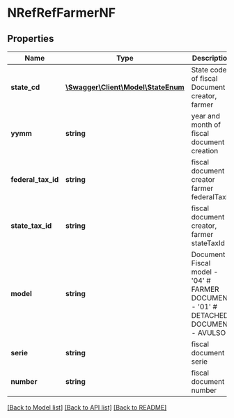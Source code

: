 # NRefRefFarmerNF

## Properties
Name | Type | Description | Notes
------------ | ------------- | ------------- | -------------
**state_cd** | [**\Swagger\Client\Model\StateEnum**](StateEnum.md) | State code of fiscal Document creator, farmer | 
**yymm** | **string** | year and month of fiscal document creation | 
**federal_tax_id** | **string** | fiscal document creator farmer federalTaxId | 
**state_tax_id** | **string** | fiscal document creator, farmer stateTaxId | 
**model** | **string** | Document Fiscal model - &#39;04&#39; # FARMER DOCUMENT - &#39;01&#39; # DETACHED DOCUMENT - AVULSO | 
**serie** | **string** | fiscal document serie | 
**number** | **string** | fiscal document number | 

[[Back to Model list]](../README.md#documentation-for-models) [[Back to API list]](../README.md#documentation-for-api-endpoints) [[Back to README]](../README.md)


